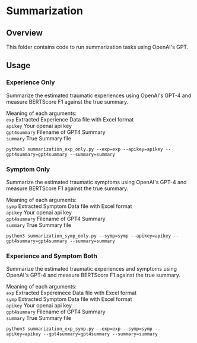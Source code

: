 # Summarization 

## Overview

This folder contains code to run summarization tasks using OpenAI's GPT. <br>

## Usage

### Experience Only

Summarize the estimated traumatic experiences using OpenAI's GPT-4 and measure BERTScore F1 against the true summary.

Meaning of each arguments:<br>
```exp``` Extracted Experience Data file with Excel format <br>
```apikey``` Your openai api key <br>
```gpt4summary``` Filename of GPT4 Summary <br>
```summary``` True Summary file <br>
```
python3 summarization_exp_only.py --exp=exp --apikey=apikey --gpt4summary=gpt4summary --summary=summary
```

### Symptom Only

Summarize the estimated traumatic symptoms using OpenAI's GPT-4 and measure BERTScore F1 against the true summary.

Meaning of each arguments:<br>
```symp``` Extracted Symptom Data file with Excel format <br>
```apikey``` Your openai api key <br>
```gpt4summary``` Filename of GPT4 Summary <br>
```summary``` True Summary file <br>
```
python3 summarization_symp_only.py --symp=symp --apikey=apikey --gpt4summary=gpt4summary --summary=summary
```

### Experience and Symptom Both

Summarize the estimated traumatic experiences and symptoms using OpenAI's GPT-4 and measure BERTScore F1 against the true summary.

Meaning of each arguments:<br>
```exp``` Extracted Expereinece Data file with Excel format <br>
```symp``` Extracted Symptom Data file with Excel format <br>
```apikey``` Your openai api key <br>
```gpt4summary``` Filename of GPT4 Summary <br>
```summary``` True Summary file <br>
```
python3 summarization_exp_symp.py --exp=exp --symp=symp --apikey=apikey --gpt4summary=gpt4summary --summary=summary
```
